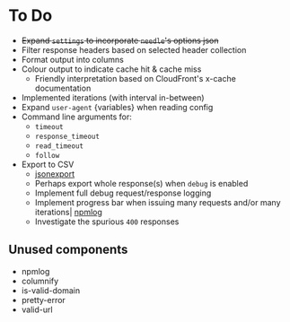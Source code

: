 # To Do

* ~~Expand `settings` to incorporate `needle`'s options json~~
* Filter response headers based on selected header collection
* Format output into columns
* Colour output to indicate cache hit & cache miss
  * Friendly interpretation based on CloudFront's x-cache documentation
* Implemented iterations (with interval in-between)
* Expand `user-agent` {variables} when reading config
* Command line arguments for:
  * `timeout`
  * `response_timeout`
  * `read_timeout`
  * `follow`
* Export to CSV
  * [jsonexport](https://www.npmjs.com/package/jsonexport)
  * Perhaps export whole response(s) when `debug` is enabled
  * Implement full debug request/response logging
  * Implement progress bar when issuing many requests and/or many iterations| [npmlog](https://www.npmjs.com/package/npmlog)
  * Investigate the spurious `400` responses

## Unused components

* npmlog
* columnify
* is-valid-domain
* pretty-error
* valid-url
